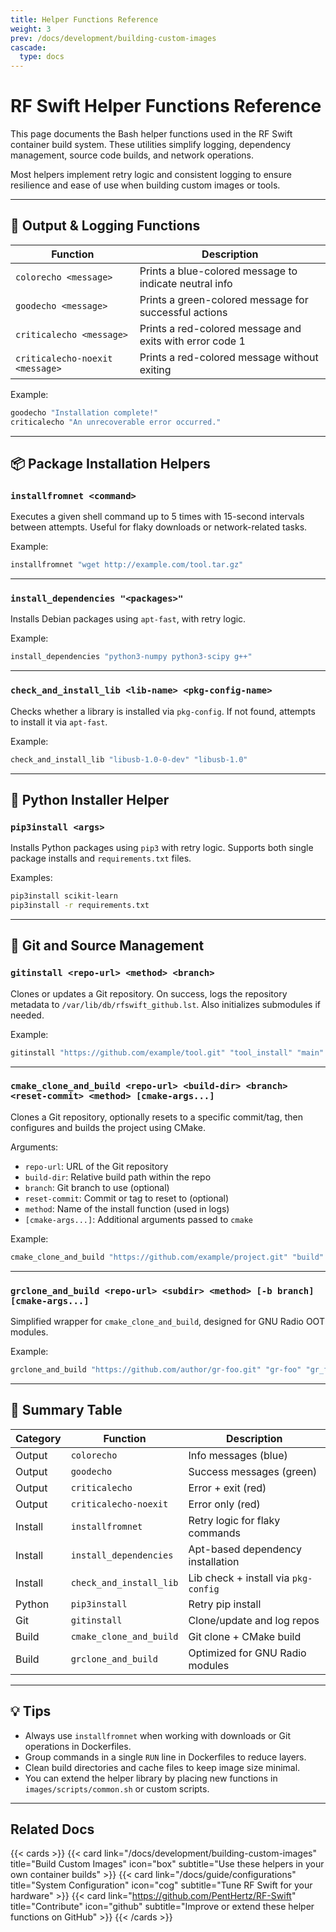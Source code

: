 ```yaml
---
title: Helper Functions Reference
weight: 3
prev: /docs/development/building-custom-images
cascade:
  type: docs
---
```


# RF Swift Helper Functions Reference

This page documents the Bash helper functions used in the RF Swift container build system. These utilities simplify logging, dependency management, source code builds, and network operations.

Most helpers implement retry logic and consistent logging to ensure resilience and ease of use when building custom images or tools.

---

## 🎨 Output & Logging Functions

| Function | Description |
|----------|-------------|
| `colorecho <message>` | Prints a blue-colored message to indicate neutral info |
| `goodecho <message>` | Prints a green-colored message for successful actions |
| `criticalecho <message>` | Prints a red-colored message and exits with error code 1 |
| `criticalecho-noexit <message>` | Prints a red-colored message without exiting |

Example:
```bash
goodecho "Installation complete!"
criticalecho "An unrecoverable error occurred."
```

---

## 📦 Package Installation Helpers

### `installfromnet <command>`

Executes a given shell command up to 5 times with 15-second intervals between attempts. Useful for flaky downloads or network-related tasks.

Example:
```bash
installfromnet "wget http://example.com/tool.tar.gz"
```

---

### `install_dependencies "<packages>"`

Installs Debian packages using `apt-fast`, with retry logic.

Example:
```bash
install_dependencies "python3-numpy python3-scipy g++"
```

---

### `check_and_install_lib <lib-name> <pkg-config-name>`

Checks whether a library is installed via `pkg-config`. If not found, attempts to install it via `apt-fast`.

Example:
```bash
check_and_install_lib "libusb-1.0-0-dev" "libusb-1.0"
```

---

## 🐍 Python Installer Helper

### `pip3install <args>`

Installs Python packages using `pip3` with retry logic. Supports both single package installs and `requirements.txt` files.

Examples:
```bash
pip3install scikit-learn
pip3install -r requirements.txt
```

---

## 🧬 Git and Source Management

### `gitinstall <repo-url> <method> <branch>`

Clones or updates a Git repository. On success, logs the repository metadata to `/var/lib/db/rfswift_github.lst`. Also initializes submodules if needed.

Example:
```bash
gitinstall "https://github.com/example/tool.git" "tool_install" "main"
```

---

### `cmake_clone_and_build <repo-url> <build-dir> <branch> <reset-commit> <method> [cmake-args...]`

Clones a Git repository, optionally resets to a specific commit/tag, then configures and builds the project using CMake.

Arguments:
- `repo-url`: URL of the Git repository
- `build-dir`: Relative build path within the repo
- `branch`: Git branch to use (optional)
- `reset-commit`: Commit or tag to reset to (optional)
- `method`: Name of the install function (used in logs)
- `[cmake-args...]`: Additional arguments passed to `cmake`

Example:
```bash
cmake_clone_and_build "https://github.com/example/project.git" "build" "main" "v1.0.0" "mytool_install" -DENABLE_X=ON
```

---

### `grclone_and_build <repo-url> <subdir> <method> [-b branch] [cmake-args...]`

Simplified wrapper for `cmake_clone_and_build`, designed for GNU Radio OOT modules.

Example:
```bash
grclone_and_build "https://github.com/author/gr-foo.git" "gr-foo" "gr_foo_install" -b dev -DENABLE_DOCS=OFF
```

---

## 🧠 Summary Table

| Category | Function | Description |
|----------|----------|-------------|
| Output | `colorecho` | Info messages (blue) |
| Output | `goodecho` | Success messages (green) |
| Output | `criticalecho` | Error + exit (red) |
| Output | `criticalecho-noexit` | Error only (red) |
| Install | `installfromnet` | Retry logic for flaky commands |
| Install | `install_dependencies` | Apt-based dependency installation |
| Install | `check_and_install_lib` | Lib check + install via `pkg-config` |
| Python | `pip3install` | Retry pip install |
| Git | `gitinstall` | Clone/update and log repos |
| Build | `cmake_clone_and_build` | Git clone + CMake build |
| Build | `grclone_and_build` | Optimized for GNU Radio modules |

---

## 💡 Tips

- Always use `installfromnet` when working with downloads or Git operations in Dockerfiles.
- Group commands in a single `RUN` line in Dockerfiles to reduce layers.
- Clean build directories and cache files to keep image size minimal.
- You can extend the helper library by placing new functions in `images/scripts/common.sh` or custom scripts.

---

## Related Docs

{{< cards >}}
  {{< card link="/docs/development/building-custom-images" title="Build Custom Images" icon="box" subtitle="Use these helpers in your own container builds" >}}
  {{< card link="/docs/guide/configurations" title="System Configuration" icon="cog" subtitle="Tune RF Swift for your hardware" >}}
  {{< card link="https://github.com/PentHertz/RF-Swift" title="Contribute" icon="github" subtitle="Improve or extend these helper functions on GitHub" >}}
{{< /cards >}}